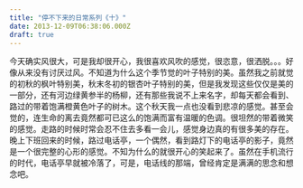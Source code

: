 ```yaml
---
title: "停不下来的日常系列《十》"
date: 2013-12-09T06:38:06.000Z
draft: true
---
```

今天确实风很大，可是我却很开心，我很喜欢风吹的感觉，很恣意，很洒脱。。。好像从来没有讨厌过风。不知道为什么这个季节觉的叶子特别的美。虽然我之前就觉的初秋的枫叶特别美，秋末冬初的银杏叶子特别的美，但是我发现这些仅仅是美的一部分，还有河边绿黄参半的杨柳，还有那些我说不上来名字，却每天都会看到、路过的带着饱满橙黄色叶子的树木。这个秋天我一点也没看到悲凉的感觉。甚至会觉的，连生命的离去竟然都可已这么的饱满而富有温暖的色调。很坦然的带着微笑的感觉。走路的时候时常会忍不住去多看一会儿，感觉身边真的有很多美的存在。晚上下班回来的时候，路过电话亭，一个偶然，看到路灯下的电话亭的影子，竟然是一个很完整的心形的感觉。不知为什么的就很开心的笑起来了。虽然在手机流行的时代，电话亭早就被冷落了，可是，电话线的那端，曾经肯定是满满的思念和想念吧。